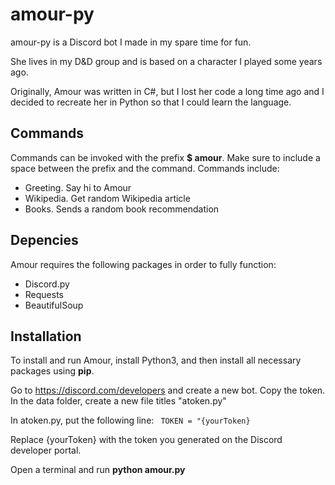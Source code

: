 # amour-py

amour-py is a Discord bot I made in my spare time for fun. 

She lives in my D&D group and is based on a character I played some years ago. 

Originally, Amour was written in C#, but I lost her code a long time ago and I decided to recreate her in Python so that I could learn the language. 

## Commands
Commands can be invoked with the prefix **$ amour**. Make sure to include a space between the prefix and the command. Commands include:
- Greeting. Say hi to Amour
- Wikipedia. Get random Wikipedia article
- Books. Sends a random book recommendation

## Depencies 
Amour requires the following packages in order to fully function:
- Discord.py
- Requests
- BeautifulSoup 

## Installation
To install and run Amour, install Python3, and then install all necessary packages using **pip**. 

Go to https://discord.com/developers and create a new bot. Copy the token. In the data folder, create a new file titles "atoken.py"

In atoken.py, put the following line:
``` TOKEN = "{yourToken}```

Replace {yourToken} with the token you generated on the Discord developer portal. 

Open a terminal and run **python amour.py** 